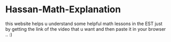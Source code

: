 # Hassan-Math-Explanation
this website helps u understand some helpful math lessons in the EST just by getting the link of the video that u want and then paste it in your browser ..  :)
